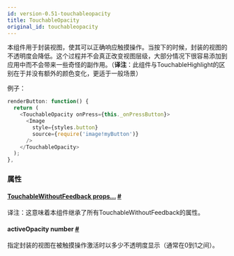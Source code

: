 ```yaml
---
id: version-0.51-touchableopacity
title: TouchableOpacity
original_id: touchableopacity
---
```


本组件用于封装视图，使其可以正确响应触摸操作。当按下的时候，封装的视图的不透明度会降低。这个过程并不会真正改变视图层级，大部分情况下很容易添加到应用中而不会带来一些奇怪的副作用。（__译注__：此组件与TouchableHighlight的区别在于并没有额外的颜色变化，更适于一般场景）

例子：

```javascript
renderButton: function() {
  return (
    <TouchableOpacity onPress={this._onPressButton}>
      <Image
        style={styles.button}
        source={require('image!myButton')}
      />
    </TouchableOpacity>
  );
},
```

### 属性

<div class="props">
    <div class="prop">
		<h4 class="propTitle"><a class="anchor" name="touchablewithoutfeedback"></a><a href="touchablewithoutfeedback.html#props">TouchableWithoutFeedback props...</a> <a class="hash-link" href="#touchablewithoutfeedback">#</a></h4>
        <div>
      		<p>译注：这意味着本组件继承了所有TouchableWithoutFeedback的属性。</p>
        </div>
	</div>
    <div class="prop">
        <h4 class="propTitle"><a class="anchor" name="activeopacity"></a>activeOpacity <span class="propType">number</span> <a class="hash-link" href="#activeopacity">#</a></h4>
        <div>
            <p>指定封装的视图在被触摸操作激活时以多少不透明度显示（通常在0到1之间）。</p>
        </div>
    </div>
</div>
